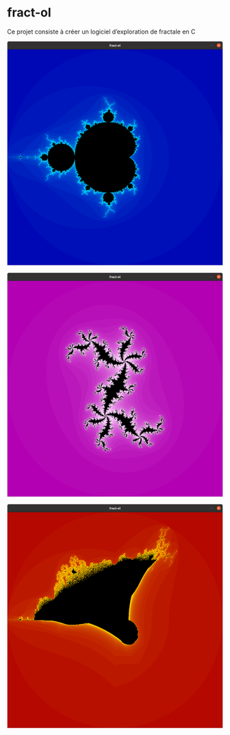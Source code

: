 # fract-ol

Ce projet consiste à créer un logiciel
d’exploration de fractale en C


![Alt text](https://github.com/Wolran/fract-ol/blob/main/mandelbrot.png?raw=true "Title") 

![Alt text](https://github.com/Wolran/fract-ol/blob/main/julia.png?raw=true "Title") 

![Alt text](https://github.com/Wolran/fract-ol/blob/main/burning_ship.png?raw=true "Title") 
